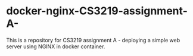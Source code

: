 # docker-nginx-CS3219-assignment-A-

This is a repository for CS3219 assignment A - deploying a simple web server using NGINX in docker container.
